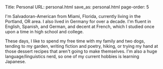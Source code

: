 Title: Personal
URL: personal.html
save_as: personal.html
page-order: 5

<div class="left">
<div class="inner">
<p>
I'm Salvadoran-American from Miami, Florida, currently living in the Portland, OR area. I also lived in Germany for over a decade. I'm fluent in English, Spanish, and German, and decent at French, which I studied once upon a time in high school and college.</p>
<p> 
These days, I like to spend my free time with my family and two dogs, tending to my garden, writing fiction and poetry, hiking, or trying my hand at those dessert recipes that aren't going to make themselves. I'm also a huge language/linguistics nerd, so one of my current hobbies is learning Japanese.
</p>
</div>
</div>
